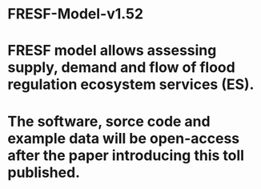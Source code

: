 # FRESF-Model-v1.52
# FRESF model allows assessing supply, demand and flow of flood regulation ecosystem services (ES).
# The software, sorce code and example data will be open-access after the paper introducing this toll published. 
